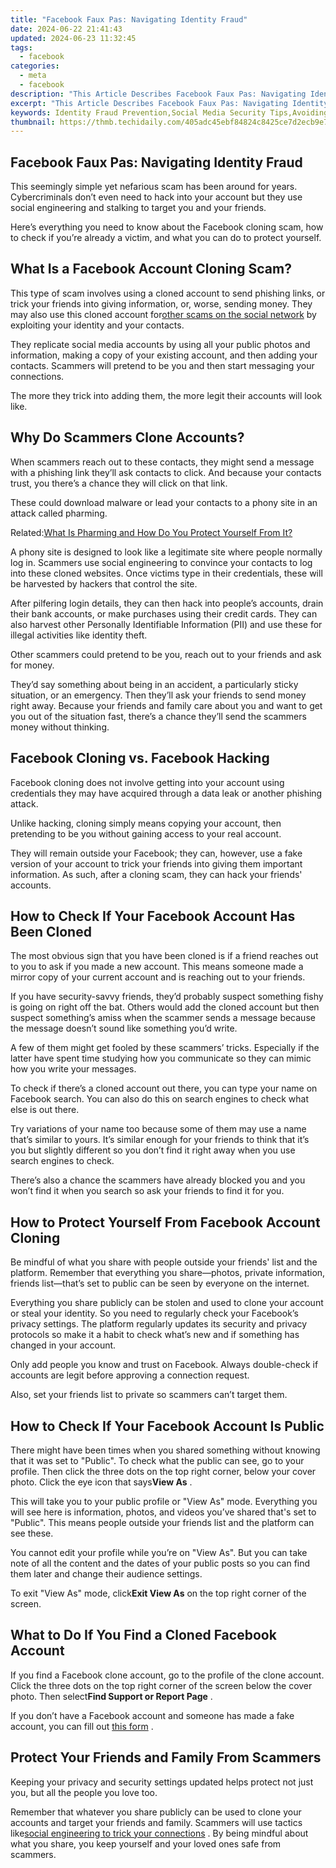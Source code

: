 ```yaml
---
title: "Facebook Faux Pas: Navigating Identity Fraud"
date: 2024-06-22 21:41:43
updated: 2024-06-23 11:32:45
tags:
  - facebook
categories:
  - meta
  - facebook
description: "This Article Describes Facebook Faux Pas: Navigating Identity Fraud"
excerpt: "This Article Describes Facebook Faux Pas: Navigating Identity Fraud"
keywords: Identity Fraud Prevention,Social Media Security Tips,Avoiding Online Scams,Cybersecurity Best Practices,Protecting Personal Information Online,Facebook Security Measures,Digital Identity Management
thumbnail: https://thmb.techidaily.com/405adc45ebf84824c8425ce7d2ecb9e77863385d350fb3dba3386c181908ce4e.jpg
---
```


## Facebook Faux Pas: Navigating Identity Fraud

 This seemingly simple yet nefarious scam has been around for years. Cybercriminals don’t even need to hack into your account but they use social engineering and stalking to target you and your friends.

 Here’s everything you need to know about the Facebook cloning scam, how to check if you’re already a victim, and what you can do to protect yourself.

## What Is a Facebook Account Cloning Scam?

 This type of scam involves using a cloned account to send phishing links, or trick your friends into giving information, or, worse, sending money. They may also use this cloned account for[other scams on the social network](https://www.makeuseof.com/tag/ways-hackers-use-facebook-steal/) by exploiting your identity and your contacts.

 They replicate social media accounts by using all your public photos and information, making a copy of your existing account, and then adding your contacts. Scammers will pretend to be you and then start messaging your connections.

 The more they trick into adding them, the more legit their accounts will look like.

## Why Do Scammers Clone Accounts?

 When scammers reach out to these contacts, they might send a message with a phishing link they’ll ask contacts to click. And because your contacts trust, you there’s a chance they will click on that link.

 These could download malware or lead your contacts to a phony site in an attack called pharming.

 Related:[What Is Pharming and How Do You Protect Yourself From It?](https://www.makeuseof.com/what-is-pharming-how-to-protect-yourself/)

 A phony site is designed to look like a legitimate site where people normally log in. Scammers use social engineering to convince your contacts to log into these cloned websites. Once victims type in their credentials, these will be harvested by hackers that control the site.

 After pilfering login details, they can then hack into people’s accounts, drain their bank accounts, or make purchases using their credit cards. They can also harvest other Personally Identifiable Information (PII) and use these for illegal activities like identity theft.

 Other scammers could pretend to be you, reach out to your friends and ask for money.

 They’d say something about being in an accident, a particularly sticky situation, or an emergency. Then they’ll ask your friends to send money right away. Because your friends and family care about you and want to get you out of the situation fast, there’s a chance they’ll send the scammers money without thinking.

## Facebook Cloning vs. Facebook Hacking

 Facebook cloning does not involve getting into your account using credentials they may have acquired through a data leak or another phishing attack.

 Unlike hacking, cloning simply means copying your account, then pretending to be you without gaining access to your real account.

 They will remain outside your Facebook; they can, however, use a fake version of your account to trick your friends into giving them important information. As such, after a cloning scam, they can hack your friends' accounts.

## How to Check If Your Facebook Account Has Been Cloned

 The most obvious sign that you have been cloned is if a friend reaches out to you to ask if you made a new account. This means someone made a mirror copy of your current account and is reaching out to your friends.

 If you have security-savvy friends, they’d probably suspect something fishy is going on right off the bat. Others would add the cloned account but then suspect something’s amiss when the scammer sends a message because the message doesn’t sound like something you’d write.

 A few of them might get fooled by these scammers’ tricks. Especially if the latter have spent time studying how you communicate so they can mimic how you write your messages.

 To check if there’s a cloned account out there, you can type your name on Facebook search. You can also do this on search engines to check what else is out there.

 Try variations of your name too because some of them may use a name that’s similar to yours. It’s similar enough for your friends to think that it’s you but slightly different so you don’t find it right away when you use search engines to check.

 There’s also a chance the scammers have already blocked you and you won’t find it when you search so ask your friends to find it for you.

## How to Protect Yourself From Facebook Account Cloning

 Be mindful of what you share with people outside your friends' list and the platform. Remember that everything you share—photos, private information, friends list—that’s set to public can be seen by everyone on the internet.

 Everything you share publicly can be stolen and used to clone your account or steal your identity. So you need to regularly check your Facebook’s privacy settings. The platform regularly updates its security and privacy protocols so make it a habit to check what’s new and if something has changed in your account.

 Only add people you know and trust on Facebook. Always double-check if accounts are legit before approving a connection request.

 Also, set your friends list to private so scammers can’t target them.

## How to Check If Your Facebook Account Is Public

 There might have been times when you shared something without knowing that it was set to "Public". To check what the public can see, go to your profile. Then click the three dots on the top right corner, below your cover photo. Click the eye icon that says**View As** .

 This will take you to your public profile or "View As" mode. Everything you will see here is information, photos, and videos you’ve shared that's set to "Public". This means people outside your friends list and the platform can see these.

 You cannot edit your profile while you’re on "View As". But you can take note of all the content and the dates of your public posts so you can find them later and change their audience settings.

 To exit "View As" mode, click**Exit View As** on the top right corner of the screen.

## What to Do If You Find a Cloned Facebook Account

 If you find a Facebook clone account, go to the profile of the clone account. Click the three dots on the top right corner of the screen below the cover photo. Then select**Find Support or Report Page** .

 If you don’t have a Facebook account and someone has made a fake account, you can fill out [this form](https://www.facebook.com/help/contact/295309487309948?helpref=faq%5Fcontent) .

## Protect Your Friends and Family From Scammers

 Keeping your privacy and security settings updated helps protect not just you, but all the people you love too.

 Remember that whatever you share publicly can be used to clone your accounts and target your friends and family. Scammers will use tactics like[social engineering to trick your connections](https://www.makeuseof.com/tag/social-engineering-makeuseof-explains/) . By being mindful about what you share, you keep yourself and your loved ones safe from scammers.


<ins class="adsbygoogle"
     style="display:block"
     data-ad-format="autorelaxed"
     data-ad-client="ca-pub-7571918770474297"
     data-ad-slot="1223367746"></ins>



<ins class="adsbygoogle"
     style="display:block"
     data-ad-client="ca-pub-7571918770474297"
     data-ad-slot="8358498916"
     data-ad-format="auto"
     data-full-width-responsive="true"></ins>
